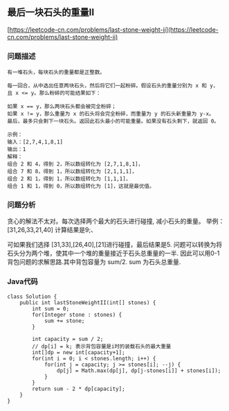 ## 最后一块石头的重量II
[https://leetcode-cn.com/problems/last-stone-weight-ii](https://leetcode-cn.com/problems/last-stone-weight-ii)

### 问题描述
```
有一堆石头，每块石头的重量都是正整数。

每一回合，从中选出任意两块石头，然后将它们一起粉碎。假设石头的重量分别为 x 和 y，且 x <= y。那么粉碎的可能结果如下：

如果 x == y，那么两块石头都会被完全粉碎；
如果 x != y，那么重量为 x 的石头将会完全粉碎，而重量为 y 的石头新重量为 y-x。
最后，最多只会剩下一块石头。返回此石头最小的可能重量。如果没有石头剩下，就返回 0。

示例：
输入：[2,7,4,1,8,1]
输出：1
解释：
组合 2 和 4，得到 2，所以数组转化为 [2,7,1,8,1]，
组合 7 和 8，得到 1，所以数组转化为 [2,1,1,1]，
组合 2 和 1，得到 1，所以数组转化为 [1,1,1]，
组合 1 和 1，得到 0，所以数组转化为 [1]，这就是最优值。

```
### 问题分析
贪心的解法不太对。每次选择两个最大的石头进行碰撞, 减小石头的重量。
举例：[31,26,33,21,40] 计算结果是9;、

可如果我们选择 [31,33],[26,40],[21]进行碰撞，最后结果是5.
问题可以转换为将石头分为两个堆，使其中一个堆的重量接近于石头总重量的一半.
因此可以用0-1背包问题的求解思路.其中背包容量为 sum/2. sum 为石头总重量.


### Java代码
```
class Solution {
    public int lastStoneWeightII(int[] stones) {
        int sum = 0;
        for(Integer stone : stones) {
            sum += stone;
        }

        int capacity = sum / 2;
        // dp[i] = k; 表示背包容量是i时的装载石头的最大重量
        int[]dp = new int[capacity+1];
        for(int i = 0; i < stones.length; i++) {
            for(int j = capacity; j >= stones[i]; --j) {
                dp[j] = Math.max(dp[j], dp[j-stones[i]] + stones[i]);
            }
        }
        return sum - 2 * dp[capacity];
    }
}
```
